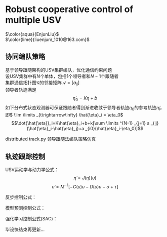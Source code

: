 # $`\textbf{Robust cooperative control of multiple USV}`$
$`\color{aqua}{EnjunLiu}`$  
$`\color{lime}{liuenjun\_1010@163.com}`$  
## 协同编队策略  
基于领导跟随架构的$`\mathrm{USV}`$集群编队，优化通信约束问题  
设$`\mathrm{USV}`$集群中有$`N`$个单体，包括$`1`$个领导者和$`N-1`$个跟随者  
集群通信拓扑图$`\mathcal{G}`$的邻接矩阵$`\mathcal{A}=[a _{ij}]`$  
领导者轨迹满足  
$$\dot{\eta}_0=K\eta+b$$
如下分布式状态观测器可保证跟随者得到渐进收敛于领导者轨迹$`\eta_0`$的参考轨迹$`\hat{\eta}_i`$，即$` \lim \limits _{t\rightarrow\infty} \hat{\eta}_i = \eta_0`$  
$$\dot{\hat{\eta}}_i=K\hat{\eta}_i+b+k[\sum \limits ^{N-1} _{j=1} a _{ij} (\hat{\eta}_i-\hat{\eta}_j)+a _{i0}(\hat{\eta}_i-\eta_0)]$$  

distributed track.py 领导跟随法编队策略仿真  

## 轨迹跟踪控制  
USV运动学与动力学公式：  
$$\dot{\eta}=J(\eta)(\upsilon)$$
$$\dot{\upsilon}=M^{-1}[-C(\upsilon)\upsilon-D(\upsilon)\upsilon-\sigma+\tau]$$

反步控制公式：


模型预测控制公式：

强化学习控制公式(SAC)：

毕设快结束再更新...

